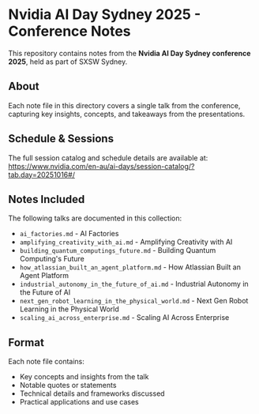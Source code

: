# Nvidia AI Day Sydney 2025 - Conference Notes

This repository contains notes from the **Nvidia AI Day Sydney conference 2025**, held as part of SXSW Sydney.

## About

Each note file in this directory covers a single talk from the conference, capturing key insights, concepts, and takeaways from the presentations.

## Schedule & Sessions

The full session catalog and schedule details are available at:
https://www.nvidia.com/en-au/ai-days/session-catalog/?tab.day=20251016#/

## Notes Included

The following talks are documented in this collection:

- `ai_factories.md` - AI Factories
- `amplifying_creativity_with_ai.md` - Amplifying Creativity with AI
- `building_quantum_computings_future.md` - Building Quantum Computing's Future
- `how_atlassian_built_an_agent_platform.md` - How Atlassian Built an Agent Platform
- `industrial_autonomy_in_the_future_of_ai.md` - Industrial Autonomy in the Future of AI
- `next_gen_robot_learning_in_the_physical_world.md` - Next Gen Robot Learning in the Physical World
- `scaling_ai_across_enterprise.md` - Scaling AI Across Enterprise

## Format

Each note file contains:
- Key concepts and insights from the talk
- Notable quotes or statements
- Technical details and frameworks discussed
- Practical applications and use cases
